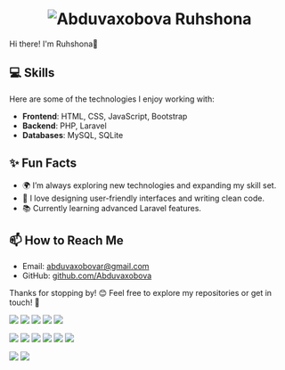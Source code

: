 <h1 align="center">
  <img src="https://github.com/Abduvaxobova/old-profile-readme/blob/master/name.svg" alt="Abduvaxobova Ruhshona" />
</h1>

Hi there! I'm Ruhshona🌟  
## 💻 Skills  
Here are some of the technologies I enjoy working with:  
- **Frontend**: HTML, CSS, JavaScript, Bootstrap  
- **Backend**: PHP, Laravel  
- **Databases**: MySQL, SQLite  

## ✨ Fun Facts  
- 🌍 I’m always exploring new technologies and expanding my skill set.  
- 🎨 I love designing user-friendly interfaces and writing clean code.  
- 📚 Currently learning advanced Laravel features.

## 📫 How to Reach Me  
- Email: abduvaxobovar@gmail.com  
- GitHub: [github.com/Abduvaxobova](https://github.com/Abduvaxobova)  

Thanks for stopping by! 😊 Feel free to explore my repositories or get in touch! 🚀  

<img src="https://img.shields.io/badge/HTML5-E34F26?style=for-the-badge&logo=html5&logoColor=white"/>  <img src="https://img.shields.io/badge/css-DD3A0A?style=for-the-badge&logo=css&logoColor=white"/>  <img src="https://img.shields.io/badge/PHP-777BB4?style=for-the-badge&logo=php&logoColor=white"/>  <img src="https://img.shields.io/badge/Laravel-FF2D20?style=for-the-badge&logo=laravel&logoColor=white"/>  <img src="https://img.shields.io/badge/MySQL-005C84?style=for-the-badge&logo=mysql&logoColor=white"/>

<img src="https://img.shields.io/badge/Sqlite-003B57?style=for-the-badge&logo=sqlite&logoColor=white"/> <img src="https://img.shields.io/badge/phpmyadmin-6C78AF?style=for-the-badge&logo=phpmyadmin&logoColor=white"/> <img src="https://img.shields.io/badge/Canva-%2300C4CC.svg?&style=for-the-badge&logo=Canva&logoColor=white"/>  <img src="https://img.shields.io/badge/Zoom-2D8CFF?style=for-the-badge&logo=zoom&logoColor=white"/> <img src="https://img.shields.io/badge/VSCode-0078D4?style=for-the-badge&logo=visual%20studio%20code&logoColor=white"/> <img src="https://img.shields.io/badge/GitHub-100000?style=for-the-badge&logo=github&logoColor=white"/> 


<img src="[![trophy](https://github-profile-trophy.vercel.app/?username=ryo-ma)](https://github.com/ryo-ma/github-profile-trophy)"/>
<img src="[![trophy](https://github-profile-trophy.vercel.app/?username=ryo-ma&theme=onedark)](https://github.com/ryo-ma/github-profile-trophy)"/>
